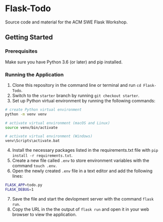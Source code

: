 # Flask-Todo
Source code and material for the ACM SWE Flask Workshop. 

## Getting Started

### Prerequisites
Make sure you have Python 3.6 (or later) and pip installed. 

### Running the Application
1. Clone this repository in the command line or terminal and run `cd Flask-Todo`.
2. Switch to the `starter` branch by running `git checkout starter`.
3. Set up Python virtual environment by running the following commands:

```bash
# create Python virtual environment 
python -m venv venv

# activate virtual environment (macOS and Linux)
source venv/bin/activate

# activate virtual environment (Windows)
venv\Scripts\activate.bat
```
4. Install the necessary packages listed in the requirements.txt file with `pip install -r requirements.txt`.
5. Create a new file called `.env` to store environment variables with the command `touch .env`.
6. Open the newly created `.env` file in a text editor and add the following lines:

```bash
FLASK_APP=todo.py
FLASK_DEBUG=1
```

7. Save the file and start the devlopment server with the command `flask run`.
8. Copy the URL in the the output of `flask run` and open it in your web browser to view the application. 
